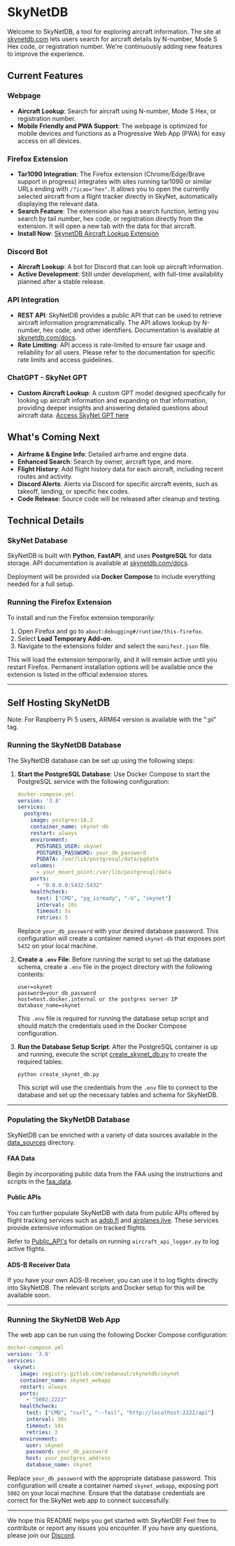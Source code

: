 # SkyNetDB

Welcome to SkyNetDB, a tool for exploring aircraft information. The site at [skynetdb.com](http://skynetdb.com) lets users search for aircraft details by N-number, Mode S Hex code, or registration number. We're continuously adding new features to improve the experience.

## Current Features

### Webpage

- **Aircraft Lookup**: Search for aircraft using N-number, Mode S Hex, or registration number.
- **Mobile Friendly and PWA Support**: The webpage is optimized for mobile devices and functions as a Progressive Web App (PWA) for easy access on all devices.

### Firefox Extension

- **Tar1090 Integration**: The Firefox extension (Chrome/Edge/Brave support in progress) integrates with sites running tar1090 or similar URLs ending with `/?icao="hex"`. It allows you to open the currently selected aircraft from a flight tracker directly in SkyNet, automatically displaying the relevant data.
- **Search Feature**: The extension also has a search function, letting you search by tail number, hex code, or registration directly from the extension. It will open a new tab with the data for that aircraft.
- **Install Now**: [SkynetDB Aircraft Lookup Extension](https://addons.mozilla.org/en-US/firefox/addon/skynetdb-aircraft-lookup/)


### Discord Bot

- **Aircraft Lookup**: A bot for Discord that can look up aircraft information.
- **Active Development**: Still under development, with full-time availability planned after a stable release.

### API Integration

- **REST API**: SkyNetDB provides a public API that can be used to retrieve aircraft information programmatically. The API allows lookup by N-number, hex code, and other identifiers. Documentation is available at [skynetdb.com/docs](http://skynetdb.com/docs).
- **Rate Limiting**: API access is rate-limited to ensure fair usage and reliability for all users. Please refer to the documentation for specific rate limits and access guidelines.

### ChatGPT - SkyNet GPT

- **Custom Aircraft Lookup**: A custom GPT model designed specifically for looking up aircraft information and expanding on that information, providing deeper insights and answering detailed questions about aircraft data. [Access SkyNet GPT here](https://chatgpt.com/g/g-Yl0731HVv-skynet)

## What's Coming Next

- **Airframe & Engine Info**: Detailed airframe and engine data.
- **Enhanced Search**: Search by owner, aircraft type, and more.
- **Flight History**: Add flight history data for each aircraft, including recent routes and activity.
- **Discord Alerts**: Alerts via Discord for specific aircraft events, such as takeoff, landing, or specific hex codes.
- **Code Release**: Source code will be released after cleanup and testing.

## Technical Details

### SkyNet Database

SkyNetDB is built with **Python**, **FastAPI**, and uses **PostgreSQL** for data storage. API documentation is available at [skynetdb.com/docs](http://skynetdb.com/docs).

Deployment will be provided via **Docker Compose** to include everything needed for a full setup.

### Running the Firefox Extension

To install and run the Firefox extension temporarily:

1. Open Firefox and go to `about:debugging#/runtime/this-firefox`.
2. Select **Load Temporary Add-on**.
3. Navigate to the extensions folder and select the `manifest.json` file.

This will load the extension temporarily, and it will remain active until you restart Firefox. Permanent installation options will be available once the extension is listed in the official extension stores.

---

## Self Hosting SkyNetDB

Note: For Raspberry Pi 5 users, ARM64 version is available with the ":pi" tag.

### Running the SkyNetDB Database

The SkyNetDB database can be set up using the following steps:

1. **Start the PostgreSQL Database**: Use Docker Compose to start the PostgreSQL service with the following configuration:

   ```yaml
   docker-compose.yml
   version: '3.8'
   services:
     postgres:
       image: postgres:16.2
       container_name: skynet-db
       restart: always
       environment:
         POSTGRES_USER: skynet
         POSTGRES_PASSWORD: your_db_password
         PGDATA: /var/lib/postgresql/data/pgdata
       volumes:
         - your_mount_point:/var/lib/postgresql/data
       ports:
         - "0.0.0.0:5432:5432"
       healthcheck:
         test: ["CMD", "pg_isready", "-U", "skynet"]
         interval: 10s
         timeout: 5s
         retries: 5
   ```

   Replace `your_db_password` with your desired database password. This configuration will create a container named `skynet-db` that exposes port `5432` on your local machine.

2. **Create a `.env` File**: Before running the script to set up the database schema, create a `.env` file in the project directory with the following contents:

   ```
   user=skynet
   password=your_db_password
   host=host.docker.internal or the postgres server IP
   database_name=skynet
   ```

   This `.env` file is required for running the database setup script and should match the credentials used in the Docker Compose configuration.

3. **Run the Database Setup Script**: After the PostgreSQL container is up and running, execute the script [create_skynet_db.py](./database/create_skynet_db.py) to create the required tables:

   ```
   python create_skynet_db.py
   ```

   This script will use the credentials from the `.env` file to connect to the database and set up the necessary tables and schema for SkyNetDB.

---

### Populating the SkyNetDB Database

SkyNetDB can be enriched with a variety of data sources available in the [data_sources](./data_sources/) directory.

#### FAA Data

Begin by incorporating public data from the FAA using the instructions and scripts in the [faa_data](./data_sources/faa_data/).

#### Public APIs

You can further populate SkyNetDB with data from public APIs offered by flight tracking services such as [adsb.fi](https://adsb.fi/) and [airplanes.live](https://airplanes.live/). These services provide extensive information on tracked flights.

Refer to [Public_API's](./data_sources/public_apis/) for details on running `aircraft_api_logger.py` to log active flights.

#### ADS-B Receiver Data

If you have your own ADS-B receiver, you can use it to log flights directly into SkyNetDB. The relevant scripts and Docker setup for this will be available soon.



---

### Running the SkyNetDB Web App

The web app can be run using the following Docker Compose configuration:

```yaml
docker-compose.yml
version: '3.8'
services:
  skynet:
    image: registry.gitlab.com/codanaut/skynetdb/skynet
    container_name: skynet_webapp
    restart: always
    ports:
      - "5002:2222"
    healthcheck:
      test: ["CMD", "curl", "--fail", "http://localhost:2222/api"]
      interval: 30s
      timeout: 10s
      retries: 3
    environment:
      user: skynet
      password: your_db_password
      host: your_postgres_address
      database_name: skynet
```

Replace `your_db_password` with the appropriate database password. This configuration will create a container named `skynet_webapp`, exposing port `5002` on your local machine. Ensure that the database credentials are correct for the SkyNet web app to connect successfully.

---

We hope this README helps you get started with SkyNetDB! Feel free to contribute or report any issues you encounter. If you have any questions, please join our [Discord](https://discord.gg/VeURJbwtEk).

